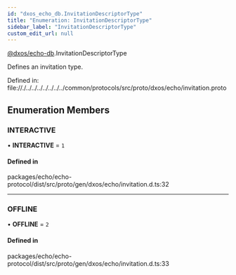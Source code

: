 ```yaml
---
id: "dxos_echo_db.InvitationDescriptorType"
title: "Enumeration: InvitationDescriptorType"
sidebar_label: "InvitationDescriptorType"
custom_edit_url: null
---
```


[@dxos/echo-db](../modules/dxos_echo_db.md).InvitationDescriptorType

Defines an invitation type.

Defined in:
  file://./../../../../../../../common/protocols/src/proto/dxos/echo/invitation.proto

## Enumeration Members

### INTERACTIVE

• **INTERACTIVE** = ``1``

#### Defined in

packages/echo/echo-protocol/dist/src/proto/gen/dxos/echo/invitation.d.ts:32

___

### OFFLINE

• **OFFLINE** = ``2``

#### Defined in

packages/echo/echo-protocol/dist/src/proto/gen/dxos/echo/invitation.d.ts:33
